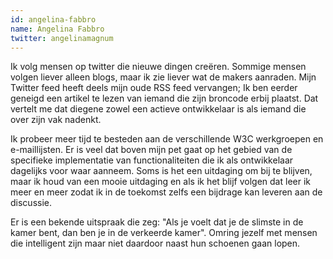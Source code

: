 ```yaml
---
id: angelina-fabbro
name: Angelina Fabbro
twitter: angelinamagnum
---
```


Ik volg mensen op twitter die nieuwe dingen creëren. Sommige mensen volgen liever alleen blogs, maar ik zie liever wat de makers aanraden. Mijn Twitter feed heeft deels mijn oude RSS feed vervangen; Ik ben eerder geneigd een artikel te lezen van iemand die zijn broncode erbij plaatst. Dat vertelt me dat diegene zowel een actieve ontwikkelaar is als iemand die over zijn vak nadenkt.

Ik probeer meer tijd te besteden aan de verschillende W3C werkgroepen en e-maillijsten. Er is veel dat boven mijn pet gaat op het gebied van de specifieke implementatie van functionaliteiten die ik als ontwikkelaar dagelijks voor waar aanneem. Soms is het een uitdaging om bij te blijven, maar ik houd van een mooie uitdaging en als ik het blijf volgen dat leer ik meer en meer zodat ik in de toekomst zelfs een bijdrage kan leveren aan de discussie.

Er is een bekende uitspraak die zeg: "Als je voelt dat je de slimste in de kamer bent, dan ben je in de verkeerde kamer". Omring jezelf met mensen die intelligent zijn maar niet daardoor naast hun schoenen gaan lopen.